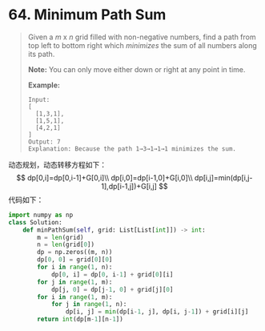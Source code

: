 # 64. Minimum Path Sum

> Given a *m* x *n* grid filled with non-negative numbers, find a path from top left to bottom right which *minimizes* the sum of all numbers along its path.
>
> **Note:** You can only move either down or right at any point in time.
>
> **Example:**
>
> ```
> Input:
> [
>   [1,3,1],
>   [1,5,1],
>   [4,2,1]
> ]
> Output: 7
> Explanation: Because the path 1→3→1→1→1 minimizes the sum.
> ```

动态规划，动态转移方程如下：
$$
dp[0,i]=dp[0,i-1]+G[0,i]\\
dp[i,0]=dp[i-1,0]+G[i,0]\\
dp[i,j]=min(dp[i,j-1],dp[i-1,j])+G[i,j]
$$
代码如下：

```python
import numpy as np
class Solution:
    def minPathSum(self, grid: List[List[int]]) -> int:
        m = len(grid)
        n = len(grid[0])
        dp = np.zeros((m, n))
        dp[0, 0] = grid[0][0]
        for i in range(1, n):
            dp[0, i] = dp[0, i-1] + grid[0][i]
        for j in range(1, m):
            dp[j, 0] = dp[j-1, 0] + grid[j][0]
        for i in range(1, m):
            for j in range(1, n):
                dp[i, j] = min(dp[i-1, j], dp[i, j-1]) + grid[i][j]
        return int(dp[m-1][n-1])
```

